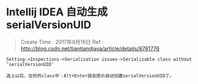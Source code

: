 
#  Intellij IDEA 自动生成 serialVersionUID

> Create Time : 2017年9月19日 Ref : http://blog.csdn.net/tiantiandjava/article/details/8781776

```
Setting->Inspections->Serialization issues->Serializable class without ’serialVersionUID’ 

选上以后，在你的class中：Alt+Enter就会提示自动创建serialVersionUID了。
```
